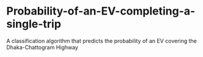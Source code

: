 # Probability-of-an-EV-completing-a-single-trip
A classification algorithm that predicts the probability of an EV covering the Dhaka-Chattogram Highway
